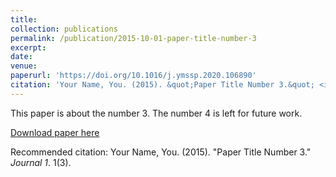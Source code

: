 ```yaml
---
title: 
collection: publications
permalink: /publication/2015-10-01-paper-title-number-3
excerpt: 
date: 
venue: 
paperurl: 'https://doi.org/10.1016/j.ymssp.2020.106890'
citation: 'Your Name, You. (2015). &quot;Paper Title Number 3.&quot; <i>Journal 1</i>. 1(3).'
---
```

This paper is about the number 3. The number 4 is left for future work.

[Download paper here](https://doi.org/10.1016/j.ymssp.2020.106890)

Recommended citation: Your Name, You. (2015). "Paper Title Number 3." <i>Journal 1</i>. 1(3).